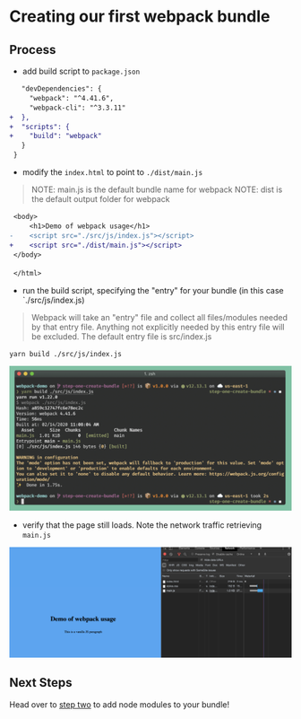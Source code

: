 # Creating our first webpack bundle

## Process

- add build script to `package.json`

```diff
   "devDependencies": {
     "webpack": "^4.41.6",
     "webpack-cli": "^3.3.11"
+  },
+  "scripts": {
+    "build": "webpack"
   }
 }
```

- modify the `index.html` to point to `./dist/main.js`

> NOTE: main.js is the default bundle name for webpack
> NOTE: dist is the default output folder for webpack

```diff
 <body>
     <h1>Demo of webpack usage</h1>
-    <script src="./src/js/index.js"></script>
+    <script src="./dist/main.js"></script>
 </body>

 </html>
```

- run the build script, specifying the "entry" for your bundle (in this case `./src/js/index.js)

> Webpack will take an "entry" file and collect all files/modules needed by that entry file. Anything not explicitly needed by this entry file will be excluded. The default entry file is src/index.js

```shell
yarn build ./src/js/index.js
```

![Webpack bundling](./images/step-1-build-command.png)


- verify that the page still loads. Note the network traffic retrieving `main.js`

![Page using main.js](images/step-1-first-bundle.png)

## Next Steps

Head over to [step two]() to add node modules to your bundle!